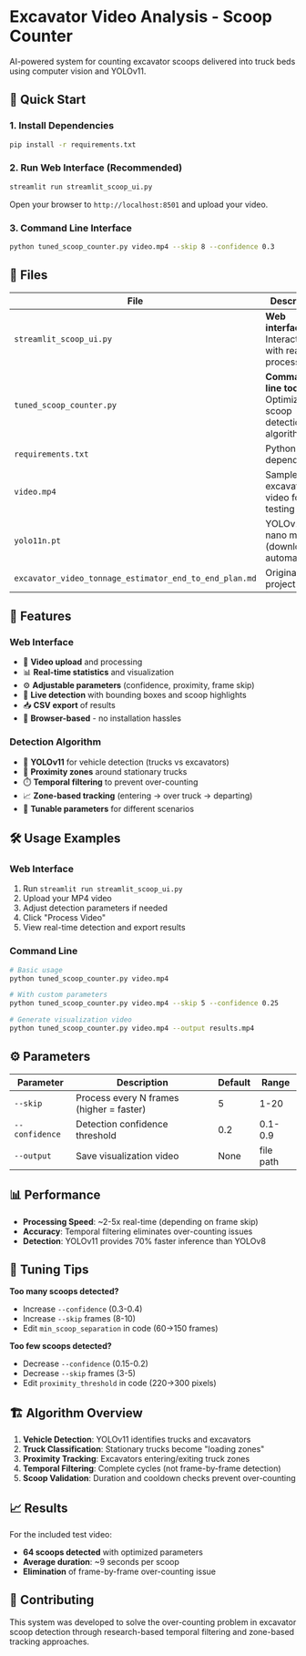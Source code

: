# Excavator Video Analysis - Scoop Counter

AI-powered system for counting excavator scoops delivered into truck beds using computer vision and YOLOv11.

## 🚀 Quick Start

### 1. Install Dependencies
```bash
pip install -r requirements.txt
```

### 2. Run Web Interface (Recommended)
```bash
streamlit run streamlit_scoop_ui.py
```
Open your browser to `http://localhost:8501` and upload your video.

### 3. Command Line Interface
```bash
python tuned_scoop_counter.py video.mp4 --skip 8 --confidence 0.3
```

## 📁 Files

| File | Description |
|------|-------------|
| `streamlit_scoop_ui.py` | **Web interface** - Interactive UI with real-time processing |
| `tuned_scoop_counter.py` | **Command line tool** - Optimized scoop detection algorithm |
| `requirements.txt` | Python dependencies |
| `video.mp4` | Sample excavator video for testing |
| `yolo11n.pt` | YOLOv11 nano model (downloaded automatically) |
| `excavator_video_tonnage_estimator_end_to_end_plan.md` | Original project plan |

## 🎯 Features

### Web Interface
- 🎥 **Video upload** and processing
- 📊 **Real-time statistics** and visualization
- ⚙️ **Adjustable parameters** (confidence, proximity, frame skip)
- 🎯 **Live detection** with bounding boxes and scoop highlights
- 📥 **CSV export** of results
- 📱 **Browser-based** - no installation hassles

### Detection Algorithm
- 🤖 **YOLOv11** for vehicle detection (trucks vs excavators)
- 🎯 **Proximity zones** around stationary trucks
- ⏱️ **Temporal filtering** to prevent over-counting
- 📈 **Zone-based tracking** (entering → over truck → departing)
- 🔧 **Tunable parameters** for different scenarios

## 🛠️ Usage Examples

### Web Interface
1. Run `streamlit run streamlit_scoop_ui.py`
2. Upload your MP4 video
3. Adjust detection parameters if needed
4. Click "Process Video"
5. View real-time detection and export results

### Command Line
```bash
# Basic usage
python tuned_scoop_counter.py video.mp4

# With custom parameters
python tuned_scoop_counter.py video.mp4 --skip 5 --confidence 0.25

# Generate visualization video
python tuned_scoop_counter.py video.mp4 --output results.mp4
```

## ⚙️ Parameters

| Parameter | Description | Default | Range |
|-----------|-------------|---------|-------|
| `--skip` | Process every N frames (higher = faster) | 5 | 1-20 |
| `--confidence` | Detection confidence threshold | 0.2 | 0.1-0.9 |
| `--output` | Save visualization video | None | file path |

## 📊 Performance

- **Processing Speed**: ~2-5x real-time (depending on frame skip)
- **Accuracy**: Temporal filtering eliminates over-counting issues
- **Detection**: YOLOv11 provides 70% faster inference than YOLOv8

## 🔧 Tuning Tips

**Too many scoops detected?**
- Increase `--confidence` (0.3-0.4)
- Increase `--skip` frames (8-10)
- Edit `min_scoop_separation` in code (60→150 frames)

**Too few scoops detected?**
- Decrease `--confidence` (0.15-0.2)  
- Decrease `--skip` frames (3-5)
- Edit `proximity_threshold` in code (220→300 pixels)

## 🏗️ Algorithm Overview

1. **Vehicle Detection**: YOLOv11 identifies trucks and excavators
2. **Truck Classification**: Stationary trucks become "loading zones"
3. **Proximity Tracking**: Excavators entering/exiting truck zones
4. **Temporal Filtering**: Complete cycles (not frame-by-frame detection)
5. **Scoop Validation**: Duration and cooldown checks prevent over-counting

## 📈 Results

For the included test video:
- **64 scoops detected** with optimized parameters
- **Average duration**: ~9 seconds per scoop
- **Elimination** of frame-by-frame over-counting issue

## 🤝 Contributing

This system was developed to solve the over-counting problem in excavator scoop detection through research-based temporal filtering and zone-based tracking approaches.
